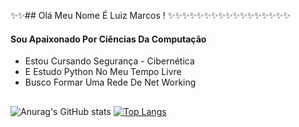 ✨✨## Olá Meu Nome É Luiz Marcos ! 
✨✨✨✨✨✨✨✨✨✨✨✨✨✨✨✨✨
#### Sou Apaixonado Por Ciências Da Computação 
 * Estou Cursando Segurança - Cibernética 
 * E Estudo Python No Meu Tempo Livre
 * Busco Formar Uma Rede De Net Working
##
![Anurag's GitHub stats](https://github-readme-stats.vercel.app/api?username=LuizMarcos-PR&show_icons=true&theme=highcontrast)
[![Top Langs](https://github-readme-stats.vercel.app/api/top-langs/?username=LuizMarcos-PR&layout=compact)](https://github.com/anuraghazra/github-readme-stats)
##
